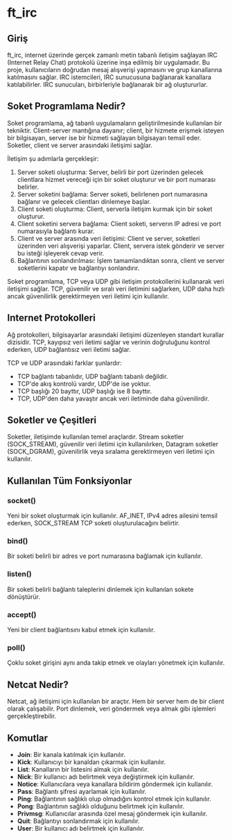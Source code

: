 # ft_irc

## Giriş

ft_irc, internet üzerinde gerçek zamanlı metin tabanlı iletişim sağlayan IRC (Internet Relay Chat) protokolü üzerine inşa edilmiş bir uygulamadır. Bu proje, kullanıcıların doğrudan mesaj alışverişi yapmasını ve grup kanallarına katılmasını sağlar. IRC istemcileri, IRC sunucusuna bağlanarak kanallara katılabilirler. IRC sunucuları, birbirleriyle bağlanarak bir ağ oluştururlar.

## Soket Programlama Nedir?

Soket programlama, ağ tabanlı uygulamaların geliştirilmesinde kullanılan bir tekniktir. Client-server mantığına dayanır; client, bir hizmete erişmek isteyen bir bilgisayarı, server ise bir hizmeti sağlayan bilgisayarı temsil eder. Soketler, client ve server arasındaki iletişimi sağlar.

İletişim şu adımlarla gerçekleşir:

1. Server soketi oluşturma: Server, belirli bir port üzerinden gelecek clientlara hizmet vereceği için bir soket oluşturur ve bir port numarası belirler.
2. Server soketini bağlama: Server soketi, belirlenen port numarasına bağlanır ve gelecek clientları dinlemeye başlar.
3. Client soketi oluşturma: Client, serverla iletişim kurmak için bir soket oluşturur.
4. Client soketini servera bağlama: Client soketi, serverın IP adresi ve port numarasıyla bağlantı kurar.
5. Client ve server arasında veri iletişimi: Client ve server, soketleri üzerinden veri alışverişi yaparlar. Client, servera istek gönderir ve server bu isteği işleyerek cevap verir.
6. Bağlantının sonlandırılması: İşlem tamamlandıktan sonra, client ve server soketlerini kapatır ve bağlantıyı sonlandırır.

Soket programlama, TCP veya UDP gibi iletişim protokollerini kullanarak veri iletişimi sağlar. TCP, güvenilir ve sıralı veri iletimini sağlarken, UDP daha hızlı ancak güvenilirlik gerektirmeyen veri iletimi için kullanılır.

## Internet Protokolleri

Ağ protokolleri, bilgisayarlar arasındaki iletişimi düzenleyen standart kurallar dizisidir. TCP, kayıpsız veri iletimi sağlar ve verinin doğruluğunu kontrol ederken, UDP bağlantısız veri iletimi sağlar.

TCP ve UDP arasındaki farklar şunlardır:

- TCP bağlantı tabanlıdır, UDP bağlantı tabanlı değildir.
- TCP'de akış kontrolü vardır, UDP'de ise yoktur.
- TCP başlığı 20 bayttır, UDP başlığı ise 8 bayttır.
- TCP, UDP'den daha yavaştır ancak veri iletiminde daha güvenilirdir.

## Soketler ve Çeşitleri

Soketler, iletişimde kullanılan temel araçlardır. Stream soketler (SOCK_STREAM), güvenilir veri iletimi için kullanılırken, Datagram soketler (SOCK_DGRAM), güvenilirlik veya sıralama gerektirmeyen veri iletimi için kullanılır.

## Kullanılan Tüm Fonksiyonlar

### socket()
Yeni bir soket oluşturmak için kullanılır. AF_INET, IPv4 adres ailesini temsil ederken, SOCK_STREAM TCP soketi oluşturulacağını belirtir.

### bind()
Bir soketi belirli bir adres ve port numarasına bağlamak için kullanılır.

### listen()
Bir soketi belirli bağlantı taleplerini dinlemek için kullanılan sokete dönüştürür.

### accept()
Yeni bir client bağlantısını kabul etmek için kullanılır.

### poll()
Çoklu soket girişini aynı anda takip etmek ve olayları yönetmek için kullanılır.

## Netcat Nedir?

Netcat, ağ iletişimi için kullanılan bir araçtır. Hem bir server hem de bir client olarak çalışabilir. Port dinlemek, veri göndermek veya almak gibi işlemleri gerçekleştirebilir.

## Komutlar

- **Join**: Bir kanala katılmak için kullanılır.
- **Kick**: Kullanıcıyı bir kanaldan çıkarmak için kullanılır.
- **List**: Kanalların bir listesini almak için kullanılır.
- **Nick**: Bir kullanıcı adı belirtmek veya değiştirmek için kullanılır.
- **Notice**: Kullanıcılara veya kanallara bildirim göndermek için kullanılır.
- **Pass**: Bağlantı şifresi ayarlamak için kullanılır.
- **Ping**: Bağlantının sağlıklı olup olmadığını kontrol etmek için kullanılır.
- **Pong**: Bağlantının sağlıklı olduğunu belirtmek için kullanılır.
- **Privmsg**: Kullanıcılar arasında özel mesaj göndermek için kullanılır.
- **Quit**: Bağlantıyı sonlandırmak için kullanılır.
- **User**: Bir kullanıcı adı belirtmek için kullanılır.
